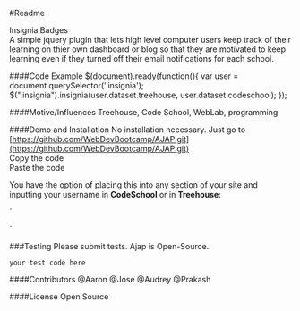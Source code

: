 #Readme

Insignia Badges  
A simple jquery plugIn that lets high level computer users keep track of their learning on thier own dashboard or blog so that they are motivated to keep learning even if they turned off their email notifications for each school.

####Code Example
    $(document).ready(function(){
	var user = document.querySelector('.insignia');
	$(".insignia").insignia(user.dataset.treehouse, user.dataset.codeschool);
});
        
####Motive/Influences
Treehouse, Code School, WebLab, programming

####Demo and Installation
No installation necessary.  Just go to [https://github.com/WebDevBootcamp/AJAP.git](https://github.com/WebDevBootcamp/AJAP.git)  
Copy the code   
Paste the code  
  
You have the option of placing this into any section of your site and inputting your username in **CodeSchool** or in **Treehouse**:  

`
<div class="insignia" data-codeschool="username" data-treehouse="username"></div>
`  

###Testing
Please submit tests. Ajap is Open-Source.  
    
    your test code here

####Contributors
@Aaron
@Jose
@Audrey
@Prakash

####License
Open Source

